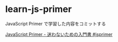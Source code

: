 # learn-js-primer

JavaScript Primer で学習した内容をコミットする

[JavaScript Primer - 迷わないための入門書 #jsprimer](https://jsprimer.net/)
